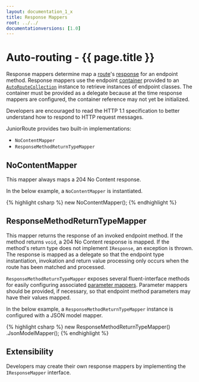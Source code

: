 ```yaml
---
layout: documentation_1_x
title: Response Mappers
root: ../../
documentationversions: [1.0]
---
```

Auto-routing - {{ page.title }}
=
Response mappers determine map a [route](routes.html)'s [response](responses.html) for an endpoint method. Response mappers use the endpoint [container](containers.html) provided to an [```AutoRouteCollection```](autoroutecollection.html) instance to retrieve instances of endpoint classes. The container must be provided as a delegate because at the time response mappers are configured, the container reference may not yet be initialized.

Developers are encouraged to read the HTTP 1.1 specification to better understand how to respond to HTTP request messages.

JuniorRoute provides two built-in implementations:
* ```NoContentMapper```
* ```ResponseMethodReturnTypeMapper```

NoContentMapper
-
This mapper always maps a 204 No Content response.

In the below example, a ```NoContentMapper``` is instantiated.

{% highlight csharp %}
new NoContentMapper();
{% endhighlight %}

ResponseMethodReturnTypeMapper
-
This mapper returns the response of an invoked endpoint method. If the method returns ```void```, a 204 No Content response is mapped. If the method's return type does not implement ```IResponse```, an exception is thrown. The response is mapped as a delegate so that the endpoint type instantiation, invokation and return value processing only occurs when the route has been matched and processed.

```ResponseMethodReturnTypeMapper``` exposes several fluent-interface methods for easily configuring associated [parameter mappers](parameter_mappers.html). Parameter mappers should be provided, if necessary, so that endpoint method parameters may have their values mapped.

In the below example, a ```ResponseMethodReturnTypeMapper``` instance is configured with a JSON model mapper.

{% highlight csharp %}
new ResponseMethodReturnTypeMapper()
  .JsonModelMapper();
{% endhighlight %}

Extensibility
-
Developers may create their own response mappers by implementing the ```IResponseMapper``` interface.